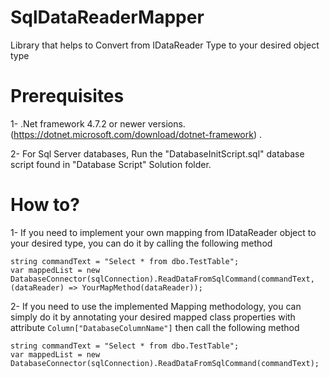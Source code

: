 # SqlDataReaderMapper
Library that helps to Convert from IDataReader Type to your desired object type


# Prerequisites
1- .Net framework 4.7.2 or newer versions. (https://dotnet.microsoft.com/download/dotnet-framework) .

2- For Sql Server databases, Run the "DatabaseInitScript.sql" database script found in "Database Script" Solution folder.

# How to?
1- If you need to implement your own mapping from IDataReader object to your desired type, you can do it by calling the following method
```
string commandText = "Select * from dbo.TestTable";
var mappedList = new DatabaseConnector(sqlConnection).ReadDataFromSqlCommand(commandText, (dataReader) => YourMapMethod(dataReader));
```

2- If you need to use the implemented Mapping methodology, you can simply do it by annotating your desired mapped class properties with attribute ```Column["DatabaseColumnName"]``` then call the following method
```
string commandText = "Select * from dbo.TestTable";
var mappedList = new DatabaseConnector(sqlConnection).ReadDataFromSqlCommand(commandText);
```
